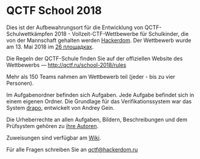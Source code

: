 # QCTF School 2018

Dies ist der Aufbewahrungsort für die Entwicklung von QCTF-Schulwettkämpfen 2018 - Vollzeit-CTF-Wettbewerbe für Schulkinder, die von der Mannschaft gehalten werden [Hackerdom](http://hackerdom.ru). Der Wettbewerb wurde am 13. Mai 2018 im [26 площадках](http://qctf.ru/school-2018/places).

Die Regeln der QCTF-Schule finden Sie auf der offiziellen Website des Wettbewerbs — http://qctf.ru/school-2018/rules

Mehr als 150 Teams nahmen am Wettbewerb teil (jeder - bis zu vier Personen).

Im Aufgabenordner befinden sich Aufgaben. Jede Aufgabe befindet sich in einem eigenen Ordner.
Die Grundlage für das Verifikationssystem war das System [drapo](https://github.com/andgein/drapo), entwickelt von Andrey Gein.

Die Urheberrechte an allen Aufgaben, Bildern, Beschreibungen und dem Prüfsystem gehören zu [ihre Autoren](AUTHORS.md).

Zuweisungen sind verfügbar am [Wiki](https://github.com/HackerDom/qctf-school-2018/wiki).

Für alle Fragen schreiben Sie an qctf@hackerdom.ru
